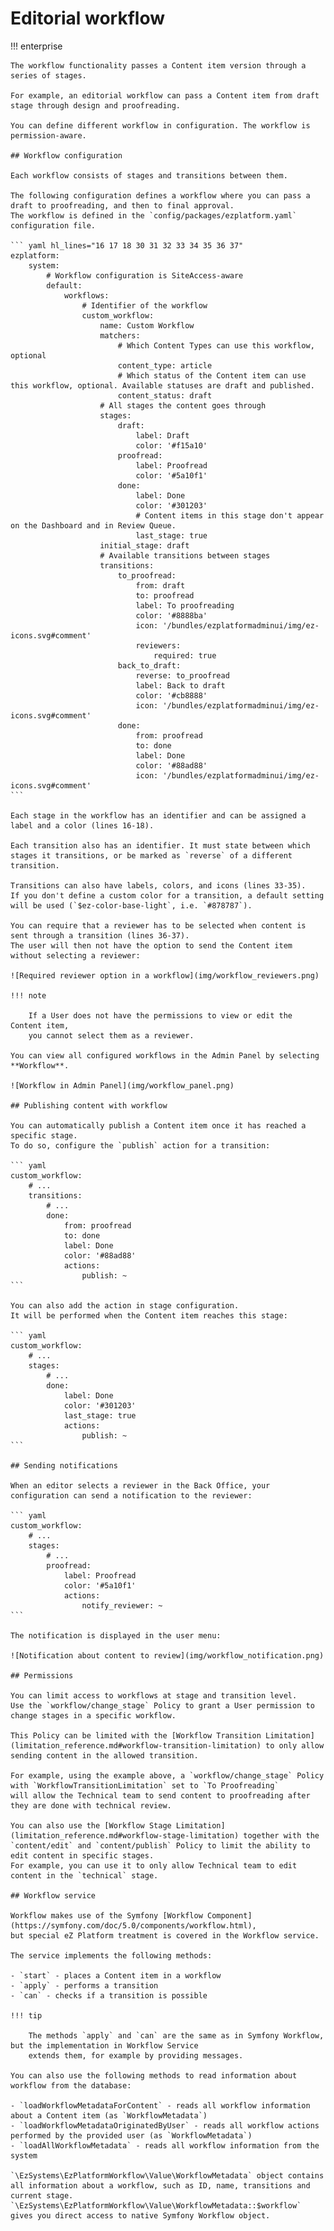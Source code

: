 # Editorial workflow

!!! enterprise

    The workflow functionality passes a Content item version through a series of stages.

    For example, an editorial workflow can pass a Content item from draft stage through design and proofreading.

    You can define different workflow in configuration. The workflow is permission-aware.

    ## Workflow configuration

    Each workflow consists of stages and transitions between them.

    The following configuration defines a workflow where you can pass a draft to proofreading, and then to final approval.
    The workflow is defined in the `config/packages/ezplatform.yaml` configuration file.

    ``` yaml hl_lines="16 17 18 30 31 32 33 34 35 36 37"
    ezplatform:
        system:
            # Workflow configuration is SiteAccess-aware
            default:
                workflows:
                    # Identifier of the workflow
                    custom_workflow:
                        name: Custom Workflow
                        matchers:
                            # Which Content Types can use this workflow, optional
                            content_type: article
                            # Which status of the Content item can use this workflow, optional. Available statuses are draft and published.
                            content_status: draft
                        # All stages the content goes through
                        stages:
                            draft:
                                label: Draft
                                color: '#f15a10'
                            proofread:
                                label: Proofread
                                color: '#5a10f1'
                            done:
                                label: Done
                                color: '#301203'
                                # Content items in this stage don't appear on the Dashboard and in Review Queue.
                                last_stage: true
                        initial_stage: draft
                        # Available transitions between stages
                        transitions:
                            to_proofread:
                                from: draft
                                to: proofread
                                label: To proofreading
                                color: '#8888ba'
                                icon: '/bundles/ezplatformadminui/img/ez-icons.svg#comment'
                                reviewers:
                                    required: true
                            back_to_draft:
                                reverse: to_proofread
                                label: Back to draft
                                color: '#cb8888'
                                icon: '/bundles/ezplatformadminui/img/ez-icons.svg#comment'
                            done:
                                from: proofread
                                to: done
                                label: Done
                                color: '#88ad88'
                                icon: '/bundles/ezplatformadminui/img/ez-icons.svg#comment'
    ```

    Each stage in the workflow has an identifier and can be assigned a label and a color (lines 16-18).

    Each transition also has an identifier. It must state between which stages it transitions, or be marked as `reverse` of a different transition.
    
    Transitions can also have labels, colors, and icons (lines 33-35).
    If you don't define a custom color for a transition, a default setting will be used (`$ez-color-base-light`, i.e. `#878787`).
    
    You can require that a reviewer has to be selected when content is sent through a transition (lines 36-37).
    The user will then not have the option to send the Content item without selecting a reviewer:
    
    ![Required reviewer option in a workflow](img/workflow_reviewers.png)
    
    !!! note
    
        If a User does not have the permissions to view or edit the Content item,
        you cannot select them as a reviewer.
    
    You can view all configured workflows in the Admin Panel by selecting **Workflow**.

    ![Workflow in Admin Panel](img/workflow_panel.png)

    ## Publishing content with workflow

    You can automatically publish a Content item once it has reached a specific stage.
    To do so, configure the `publish` action for a transition:
    
    ``` yaml
    custom_workflow:
        # ...
        transitions:
            # ...
            done:
                from: proofread
                to: done
                label: Done
                color: '#88ad88'
                actions:
                    publish: ~
    ```
    
    You can also add the action in stage configuration.
    It will be performed when the Content item reaches this stage:
    
    ``` yaml
    custom_workflow:
        # ...
        stages:
            # ...
            done:
                label: Done
                color: '#301203'
                last_stage: true
                actions:
                    publish: ~
    ```

    ## Sending notifications

    When an editor selects a reviewer in the Back Office, your configuration can send a notification to the reviewer:
    
    ``` yaml
    custom_workflow:
        # ...
        stages:
            # ...
            proofread:
                label: Proofread
                color: '#5a10f1'
                actions:
                    notify_reviewer: ~
    ```

    The notification is displayed in the user menu:

    ![Notification about content to review](img/workflow_notification.png)

    ## Permissions

    You can limit access to workflows at stage and transition level.
    Use the `workflow/change_stage` Policy to grant a User permission to change stages in a specific workflow.

    This Policy can be limited with the [Workflow Transition Limitation](limitation_reference.md#workflow-transition-limitation) to only allow sending content in the allowed transition.

    For example, using the example above, a `workflow/change_stage` Policy with `WorkflowTransitionLimitation` set to `To Proofreading`
    will allow the Technical team to send content to proofreading after they are done with technical review.

    You can also use the [Workflow Stage Limitation](limitation_reference.md#workflow-stage-limitation) together with the `content/edit` and `content/publish` Policy to limit the ability to edit content in specific stages.
    For example, you can use it to only allow Technical team to edit content in the `technical` stage.

    ## Workflow service

    Workflow makes use of the Symfony [Workflow Component](https://symfony.com/doc/5.0/components/workflow.html),
    but special eZ Platform treatment is covered in the Workflow service.

    The service implements the following methods:

    - `start` - places a Content item in a workflow
    - `apply` - performs a transition
    - `can` - checks if a transition is possible

    !!! tip

        The methods `apply` and `can` are the same as in Symfony Workflow, but the implementation in Workflow Service
        extends them, for example by providing messages.

    You can also use the following methods to read information about workflow from the database:

    - `loadWorkflowMetadataForContent` - reads all workflow information about a Content item (as `WorkflowMetadata`)
    - `loadWorkflowMetadataOriginatedByUser` - reads all workflow actions performed by the provided user (as `WorkflowMetadata`)
    - `loadAllWorkflowMetadata` - reads all workflow information from the system

    `\EzSystems\EzPlatformWorkflow\Value\WorkflowMetadata` object contains all information about a workflow, such as ID, name, transitions and current stage.
    `\EzSystems\EzPlatformWorkflow\Value\WorkflowMetadata::$workflow` gives you direct access to native Symfony Workflow object.
